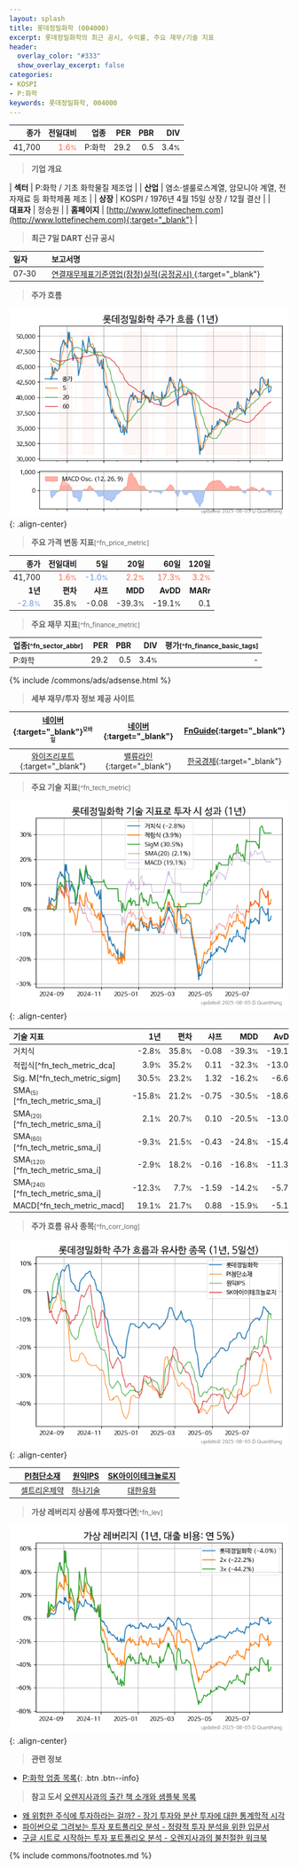```yaml
---
layout: splash
title: 롯데정밀화학 (004000)
excerpt: 롯데정밀화학의 최근 공시, 수익률, 주요 재무/기술 지표
header:
  overlay_color: "#333"
  show_overlay_excerpt: false
categories:
- KOSPI
- P:화학
keywords: 롯데정밀화학, 004000
---
```


| **종가** | **전일대비** | **업종** | **PER** | **PBR** | **DIV** |
| -------: | -----------: | -------: | ------: | ------: | ------: |
| 41,700 | <span style="color: tomato">1.6<small>%</small></span> | P:화학 | 29.2 | 0.5 | 3.4<small>%</small> |

<!-- more -->


> **기업 개요**<a id="company"></a>

| <span style="white-space:nowrap;">**섹터**</span> | P:화학 / 기초 화학물질 제조업 |
| <span style="white-space:nowrap;">**산업**</span> | 염소·셀룰로스계열, 암모니아 계열, 전자재료 등 화학제품 제조 |
| <span style="white-space:nowrap;">**상장**</span> | KOSPI / 1976년 4월 15일 상장 / 12월 결산 |
| <span style="white-space:nowrap;">**대표자**</span> | 정승원 |
| <span style="white-space:nowrap;">**홈페이지**</span> | [http://www.lottefinechem.com](http://www.lottefinechem.com){:target="_blank"} |


> **최근 7일 DART 신규 공시**<a id="dart"></a>

| **일자** |      | **보고서명** |
| :------- | :--- | :----------- |
| 07&#x2011;30 | | [연결재무제표기준영업(잠정)실적(공정공시)              ](https://dart.fss.or.kr/dsaf001/main.do?rcpNo=20250730800247){:target="_blank"} |


> **주가 흐름**<a id="price"></a>

![004000](/stock/images/004000.png){: .align-center}


> **주요 가격 변동 지표**<small>[^fn_price_metric]</small>

| **종가** | **전일대비** | **5일** | **20일** | **60일** | **120일** |
| -------: | -----------: | ------: | -------: | -------: | --------: |
| 41,700 | <span style="color: tomato">1.6<small>%</small></span> | <span style="color: cornflowerblue">-1.0<small>%</small></span> | <span style="color: tomato">2.2<small>%</small></span> | <span style="color: tomato">17.3<small>%</small></span> | <span style="color: tomato">3.2<small>%</small></span> |
| **1년** | **편차** | **샤프** | **MDD** | **AvDD** | **MARr** |
| <span style="color: cornflowerblue">-2.8<small>%</small></span> | 35.8<small>%</small> | -0.08 | -39.3<small>%</small> | -19.1<small>%</small> | 0.1 |


> **주요 재무 지표**<small>[^fn_finance_metric]</small>

| **업종**<small>[^fn_sector_abbr]</small> | **PER** | **PBR** | **DIV** | **평가**<small>[^fn_finance_basic_tags]</small> |
| :--------------------------------------- | ------: | ------: | ------: | ----------------------------------------------: |
| P:화학 | 29.2 | 0.5 | 3.4<small>%</small> | - |



{% include /commons/ads/adsense.html %}

> **세부 재무/투자 정보 제공 사이트**

| [네이버](https://m.stock.naver.com/domestic/stock/004000/finance/summary){:target="_blank"}<sup><small>모바일</small></sup> | [네이버](https://finance.naver.com/item/coinfo.naver?code=004000){:target="_blank"} | [FnGuide](https://comp.fnguide.com/SVO2/ASP/SVD_Invest.asp?gicode=A004000&MenuYn=Y){:target="_blank"} |
| :---: | :---: | :---: |
| [와이즈리포트](https://comp.wisereport.co.kr/company/c1040001.aspx?cmp_cd=004000){:target="_blank"} | [밸류라인](https://www.valueline.co.kr/finance/summary/004000){:target="_blank"} | [한국경제](https://markets.hankyung.com/stock/004000/financial-summary){:target="_blank"} |


> **주요 기술 지표**<small>[^fn_tech_metric]</small>


![004000](/stock/images/004000_tech.png){: .align-center}

| **기술 지표** | **1년** | **편차** | **샤프** | **MDD** | **AvDD** |
| :------------ | ------: | -----------: | -------: | ------: | -------: |
| 거치식 | -2.8<small>%</small> | 35.8<small>%</small> | -0.08 | -39.3<small>%</small> | -19.1<small>%</small> |
| 적립식[^fn_tech_metric_dca] | 3.9<small>%</small> | 35.2<small>%</small> | 0.11 | -32.3<small>%</small> | -13.0<small>%</small> |
| Sig. M[^fn_tech_metric_sigm] | 30.5<small>%</small> | 23.2<small>%</small> | 1.32 | -16.2<small>%</small> | -6.6<small>%</small> |
| SMA<small><sub>(5)</sub></small>[^fn_tech_metric_sma_i] | -15.8<small>%</small> | 21.2<small>%</small> | -0.75 | -30.5<small>%</small> | -18.6<small>%</small> |
| SMA<small><sub>(20)</sub></small>[^fn_tech_metric_sma_i] | 2.1<small>%</small> | 20.7<small>%</small> | 0.10 | -20.5<small>%</small> | -13.0<small>%</small> |
| SMA<small><sub>(60)</sub></small>[^fn_tech_metric_sma_i] | -9.3<small>%</small> | 21.5<small>%</small> | -0.43 | -24.8<small>%</small> | -15.4<small>%</small> |
| SMA<small><sub>(120)</sub></small>[^fn_tech_metric_sma_i] | -2.9<small>%</small> | 18.2<small>%</small> | -0.16 | -16.8<small>%</small> | -11.3<small>%</small> |
| SMA<small><sub>(240)</sub></small>[^fn_tech_metric_sma_i] | -12.3<small>%</small> | 7.7<small>%</small> | -1.59 | -14.2<small>%</small> | -5.7<small>%</small> |
| MACD[^fn_tech_metric_macd] | 19.1<small>%</small> | 21.7<small>%</small> | 0.88 | -15.9<small>%</small> | -5.1<small>%</small> |


> **주가 흐름 유사 종목**<a id="corr"></a><small>[^fn_corr_long]</small>

![004000](/stock/images/004000_corr.png){: .align-center}

|       | [PI첨단소재](/178920/) | [원익IPS](/240810/) | [SK아이이테크놀로지](/361610/) |
| :---: | :------------------------------------: | :------------------------------------: | :------------------------------------: |
|       | [셀트리온제약](/068760/) | [하나기술](/299030/) | [대한유화](/006650/) |


> **가상 레버리지 상품에 투자했다면**<a id="2x"></a><small>[^fn_lev]</small>

![004000](/stock/images/004000_2x.png){: .align-center}


> **관련 정보**

- [P:화학 업종 목록](/stats/sector/kospi_업종_화학_종목/){: .btn .btn--info}

> **참고 도서** [오렌지사과의 출간 책 소개와 샘플북 목록](https://kongdori.tistory.com/691)

- [왜 위험한 주식에 투자하라는 걸까? - 장기 투자와 분산 투자에 대한 통계학적 시각](https://kongdori.tistory.com/421)
- [파이썬으로 그려보는 투자 포트폴리오 분석  - 정량적 투자 분석을 위한 입문서](https://kongdori.tistory.com/643)
- [구글 시트로 시작하는 투자 포트폴리오 분석 - 오렌지사과의 불친절한 워크북](https://kongdori.tistory.com/449)


{% include commons/footnotes.md %}